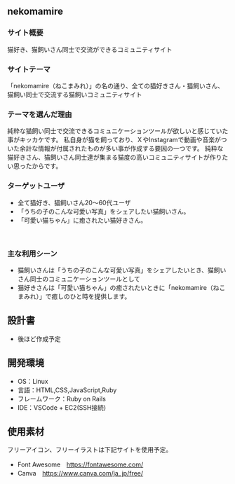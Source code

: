 ## nekomamire

### サイト概要
猫好き、猫飼いさん同士で交流ができるコミュニティサイト

### サイトテーマ
「nekomamire（ねこまみれ）」の名の通り、全ての猫好きさん・猫飼いさん、猫飼い同士で交流する猫飼いコミュニティサイト
​

### テーマを選んだ理由
純粋な猫飼い同士で交流できるコミュニケーションツールが欲しいと感じていた事がキッカケです。
私自身が猫を飼っており、ＸやInstagramで動画や音楽がついた余計な情報が付属されたものが多い事が作成する要因の一つです。
純粋な猫好きさん、猫飼いさん同士達が集まる猫度の高いコミュニティサイトが作りたい思ったからです。


### ターゲットユーザ
- 全て猫好き、猫飼いさん20～60代ユーザ
- 「うちの子のこんな可愛い写真」をシェアしたい猫飼いさん。
- 「可愛い猫ちゃん」に癒されたい猫好きさん。

​
### 主な利用シーン
- 猫飼いさんは「うちの子のこんな可愛い写真」をシェアしたいとき、猫飼いさん同士のコミュニケーションツールとして
- 猫好きさんは「可愛い猫ちゃん」の癒されたいときに「nekomamire（ねこまみれ）」で癒しのひと時を提供します。


## 設計書
- 後ほど作成予定
​

## 開発環境
- OS：Linux
- 言語：HTML,CSS,JavaScript,Ruby
- フレームワーク：Ruby on Rails
- IDE：VSCode + EC2(SSH接続)


## 使用素材
フリーアイコン、フリーイラストは下記サイトを使用予定。
- Font Awesome　https://fontawesome.com/
- Canva　https://www.canva.com/ja_jp/free/
